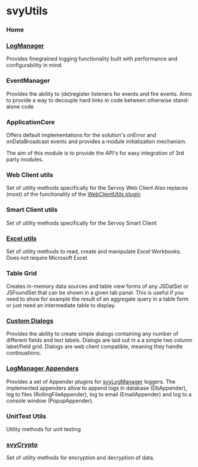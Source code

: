 # svyUtils

### Home

### [LogManager](logmanager.md)

Provides finegrained logging functionality built with performance and configurability in mind.

### EventManager

Provides the ability to (de)register listeners for events and fire events. Aims to provide a way to decouple hard links in code between otherwise stand-alone code

### ApplicationCore

Offers default implementations for the solution's onError and onDataBroadcast events and provides a module initialization mechanism.

The aim of this module is to provide the API's for easy integration of 3rd party modules.

### Web Client utils

Set of utility methods specifically for the Servoy Web Client Also replaces (most) of the functionality of the [WebClientUtils plugin](https://www.servoyforge.net/projects/webclientutils)

### Smart Client utils

Set of utility methods specifically for the Servoy Smart Client

### [Excel utils](excelutils.md)

Set of utility methods to read, create and manipulate Excel Workbooks. Does not require Microsoft Excel.

### Table Grid

Creates in-memory data sources and table view forms of any JSDatSet or JSFoundSet that can be shown in a given tab panel. This is useful if you need to show for example the result of an aggregate query in a table form or just need an intermediate table to display.

### [Custom Dialogs](custom-dialogs.md)

Provides the ability to create simple dialogs containing any number of different fields and text labels. Dialogs are laid out in a a simple two column label/field grid. Dialogs are web client compatible, meaning they handle continuations.

### [LogManager Appenders](logmanager-appenders.md)

Provides a set of Appender plugins for [svyLogManager](logmanager.md) loggers. The implemented appenders allow to append logs in database (DbAppender), log to files (RollingFileAppender), log to email (EmailAppender) and log to a console window (PopupAppender).

### UnitTest Utils

Utility methods for unit testing

### [svyCrypto](svycrypto.md)

Set of utility methods for encryption and decryption of data.
